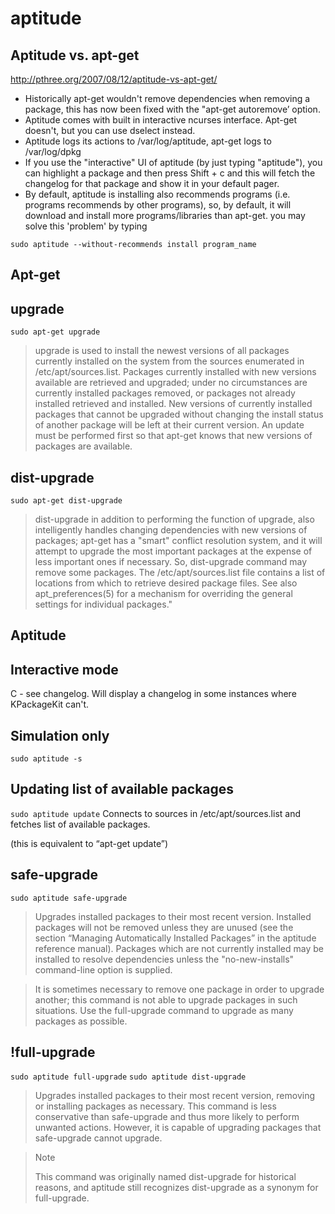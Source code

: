 # aptitude

## Aptitude vs. apt-get

http://pthree.org/2007/08/12/aptitude-vs-apt-get/

- Historically apt-get wouldn't remove dependencies when removing a package, this has now been fixed with the "apt-get autoremove’ option.
- Aptitude comes with built in interactive ncurses interface. Apt-get doesn't, but you can use dselect instead.
- Aptitude logs its actions to /var/log/aptitude, apt-get logs to /var/log/dpkg
- If you use the "interactive" UI of aptitude (by just typing "aptitude"), you can highlight a package and then press Shift + c and this will fetch the changelog for that package and show it in your default pager.
- By default, aptitude is installing also recommends programs (i.e. programs recommends by other programs), so, by default, it will download and install more programs/libraries than apt-get. you may solve this 'problem' by typing

`sudo aptitude --without-recommends install program_name`

## Apt-get

## upgrade

`sudo apt-get upgrade`

> upgrade is used to install the newest versions of all packages currently installed on the system from
> the sources enumerated in /etc/apt/sources.list. Packages currently installed with new versions
> available are retrieved and upgraded; under no circumstances are currently installed packages removed,
> or packages not already installed retrieved and installed. New versions of currently installed packages
> that cannot be upgraded without changing the install status of another package will be left at their
> current version. An update must be performed first so that apt-get knows that new versions of packages
> are available.

## dist-upgrade

`sudo apt-get dist-upgrade`

> dist-upgrade in addition to performing the function of upgrade, also intelligently handles changing
> dependencies with new versions of packages; apt-get has a "smart" conflict resolution system, and it
> will attempt to upgrade the most important packages at the expense of less important ones if necessary.
> So, dist-upgrade command may remove some packages. The /etc/apt/sources.list file contains a list of
> locations from which to retrieve desired package files. See also apt_preferences(5) for a mechanism for
> overriding the general settings for individual packages."

## Aptitude

## Interactive mode

C - see changelog. Will display a changelog in some instances where KPackageKit can't.

## Simulation only

`sudo aptitude -s`

## Updating list of available packages

`sudo aptitude update`
Connects to sources in /etc/apt/sources.list and fetches list of available packages.

(this is equivalent to “apt-get update”)

## safe-upgrade

`sudo aptitude safe-upgrade`

> Upgrades installed packages to their most recent version. Installed packages will not be removed unless
> they are unused (see the section “Managing Automatically Installed Packages” in the aptitude reference
> manual). Packages which are not currently installed may be installed to resolve dependencies unless the
> "no-new-installs" command-line option is supplied.

> It is sometimes necessary to remove one package in order to upgrade another; this command is not able
> to upgrade packages in such situations. Use the full-upgrade command to upgrade as many packages as
> possible.

## !full-upgrade

`sudo aptitude full-upgrade`
`sudo aptitude dist-upgrade`

> Upgrades installed packages to their most recent version, removing or installing packages as necessary.
> This command is less conservative than safe-upgrade and thus more likely to perform unwanted actions.
> However, it is capable of upgrading packages that safe-upgrade cannot upgrade.

> Note
>
> This command was originally named dist-upgrade for historical reasons, and aptitude still recognizes
> dist-upgrade as a synonym for full-upgrade.
